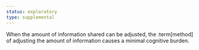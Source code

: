 ```yaml
---
status: exploratory
type: supplemental
---
```


When the amount of information shared can be adjusted, the :term[method] of adjusting the amount of information causes a minimal cognitive burden.
